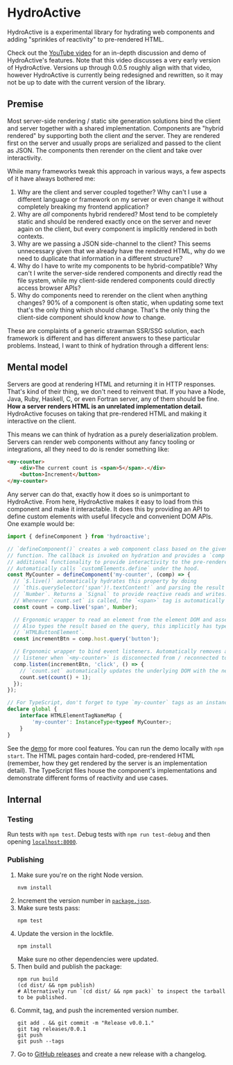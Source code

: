 # HydroActive

HydroActive is a experimental library for hydrating web components and adding
"sprinkles of reactivity" to pre-rendered HTML.

Check out the [YouTube video](https://www.youtube.com/watch?v=zL0TzFY6aj0) for an in-depth
discussion and demo of HydroActive's features. Note that this video discusses a very early
version of HydroActive. Versions up through 0.0.5 roughly align with that video, however
HydroActive is currently being redesigned and rewritten, so it may not be up to date with
the current version of the library.

## Premise

Most server-side rendering / static site generation solutions bind the client and
server together with a shared implementation. Components are "hybrid rendered" by
supporting both the client _and_ the server. They are rendered first on the server and
usually props are serialized and passed to the client as JSON. The components then
rerender on the client and take over interactivity.

While many frameworks tweak this approach in various ways, a few aspects of it have
always bothered me:

1.  Why are the client and server coupled together? Why can't I use a different language
    or framework on my server or even change it without completely breaking my frontend
    application?
1.  Why are _all_ components hybrid rendered? Most tend to be completely static and
    should be rendered exactly once on the server and never again on the client, but
    every component is implicitly rendered in both contexts.
1.  Why are we passing a JSON side-channel to the client? This seems unnecessary given
    that we already have the rendered HTML, why do we need to duplicate that
    information in a different structure?
1.  Why do I have to write my components to be hybrid-compatible? Why can't I write the
    server-side rendered components and directly read the file system, while my
    client-side rendered components could directly access browser APIs?
1.  Why do components need to rerender on the client when anything changes? 90% of a
    component is often static, when updating some text that's the only thing which
    should change. That's the only thing the client-side component should know _how_ to
    change.

These are complaints of a generic strawman SSR/SSG solution, each framework is different
and has different answers to these particular problems. Instead, I want to think of
hydration through a different lens:

## Mental model

Servers are good at rendering HTML and returning it in HTTP responses. That's kind of
their thing, we don't need to reinvent that. If you have a Node, Java, Ruby, Haskell,
C, or even Fortran server, any of them should be fine. **How a server renders HTML is
an unrelated implementation detail.** HydroActive focuses on taking that pre-rendered
HTML and making it interactive on the client.

This means we can think of hydration as a purely deserialization problem. Servers can
render web components without any fancy tooling or integrations, all they need to do
is render something like:

```html
<my-counter>
    <div>The current count is <span>5</span>.</div>
    <button>Increment</button>
</my-counter>
```

Any server can do that, exactly how it does so is unimportant to HydroActive. From
here, HydroActive makes it easy to load from this component and make it interactable.
It does this by providing an API to define custom elements with useful lifecycle and
convenient DOM APIs. One example would be:

```typescript
import { defineComponent } from 'hydroactive';

// `defineComponent()` creates a web component class based on the given hydrate
// function. The callback is invoked on hydration and provides a `comp` variable with
// additional functionality to provide interactivity to the pre-rendered component.
// Automatically calls `customElements.define` under the hood.
const MyCounter = defineComponent('my-counter', (comp) => {
  // `$.live()` automatically hydrates this property by doing
  // `this.querySelector('span')!.textContent!` and parsing the result as a
  // `Number`. Returns a `Signal` to provide reactive reads and writes.
  // Whenever `count.set` is called, the `<span>` tag is automatically updated.
  const count = comp.live('span', Number);

  // Ergonomic wrapper to read an element from the element DOM and assert it exists.
  // Also types the result based on the query, this implicitly has type
  // `HTMLButtonElement`.
  const incrementBtn = comp.host.query('button');

  // Ergonomic wrapper to bind event listeners. Automatically removes and re-adds the
  // listener when `<my-counter>` is disconnected from / reconnected to the DOM.
  comp.listen(incrementBtn, 'click', () => {
    // `count.set` automatically updates the underlying DOM with the new value.
    count.set(count() + 1);
  });
});

// For TypeScript, don't forget to type `my-counter` tags as an instance of the class.
declare global {
    interface HTMLElementTagNameMap {
        'my-counter': InstanceType<typeof MyCounter>;
    }
}
```

See the [demo](/src/demo/) for more cool features. You can run the demo locally with
`npm start`. The HTML pages contain hard-coded, pre-rendered HTML (remember, how
they get rendered by the server is an implementation detail). The TypeScript files
house the component's implementations and demonstrate different forms of reactivity
and use cases.

## Internal

### Testing

Run tests with `npm test`. Debug tests with `npm run test-debug` and then opening
[`localhost:8000`](http://localhost:8000/).

### Publishing

1.  Make sure you're on the right Node version.
    ```shell
    nvm install
    ```
1.  Increment the version number in [`package.json`](/package.json).
1.  Make sure tests pass:
    ```shell
    npm test
    ```
1.  Update the version in the lockfile.
    ```shell
    npm install
    ```
    Make sure no other dependencies were updated.
1.  Then build and publish the package:
    ```shell
    npm run build
    (cd dist/ && npm publish)
    # Alternatively run `(cd dist/ && npm pack)` to inspect the tarball to be published.
    ```
1.  Commit, tag, and push the incremented version number.
    ```shell
    git add . && git commit -m "Release v0.0.1."
    git tag releases/0.0.1
    git push
    git push --tags
    ```
1.  Go to [GitHub releases](https://github.com/dgp1130/HydroActive/releases/) and create a
    new release with a changelog.
